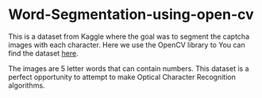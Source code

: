 # Word-Segmentation-using-open-cv

This is a dataset from Kaggle where the goal was to segment the captcha images with each character. Here we use the OpenCV library to 
You can find the dataset [here](https://www.kaggle.com/fournierp/captcha-version-2-images).



The images are 5 letter words that can contain numbers. This dataset is a perfect opportunity to attempt to make Optical Character Recognition algorithms.
